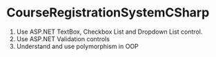 # CourseRegistrationSystemCSharp
1. Use ASP.NET TextBox, Checkbox List and Dropdown List control.
2. Use ASP.NET Validation controls
3. Understand and use polymorphism in OOP

